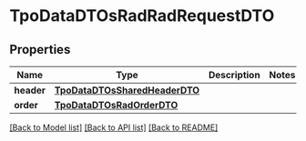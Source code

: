 # TpoDataDTOsRadRadRequestDTO

## Properties
Name | Type | Description | Notes
------------ | ------------- | ------------- | -------------
**header** | [**TpoDataDTOsSharedHeaderDTO**](TpoDataDTOsSharedHeaderDTO.md) |  | 
**order** | [**TpoDataDTOsRadOrderDTO**](TpoDataDTOsRadOrderDTO.md) |  | 

[[Back to Model list]](../README.md#documentation-for-models) [[Back to API list]](../README.md#documentation-for-api-endpoints) [[Back to README]](../README.md)

